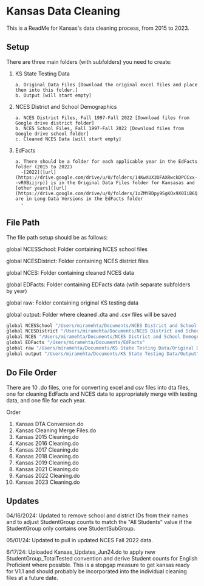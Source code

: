 
# Kansas Data Cleaning

This is a ReadMe for Kansas's data cleaning process, from 2015 to 2023.


## Setup

There are three main folders (with subfolders) you need to create: 

1. KS State Testing Data
   
       a. Original Data Files [Download the original excel files and place them into this folder.]
       b. Output [will start empty]
 
   
3. NCES District and School Demographics
   
       a. NCES District Files, Fall 1997-Fall 2022 [Download files from Google drive district folder]
       b. NCES School Files, Fall 1997-Fall 2022 [Download files from Google drive school folder]
       c. Cleaned NCES Data [will start empty]
   
5. EdFacts
   
       a. There should be a folder for each applicable year in the EdFacts folder (2015 to 2022)
         -[2022]([url](https://drive.google.com/drive/u/0/folders/14KwXUX3OFAXRwckDPCCxx--vR0Biijrp)) is in the Original Data Files folder for Kansasas and [other years]([url](https://drive.google.com/drive/u/0/folders/1oZMYBDpy9SgKOx9X0IiB6QgaCNGFbu1r)) are in Long Data Versions in the EdFacts folder
         -
    
## File Path

The file path setup should be as follows: 

global NCESSchool: Folder containing NCES school files

global NCESDistrict: Folder containing NCES district files

global NCES: Folder containing cleaned NCES data

global EDFacts: Folder containing EDFacts data (wtih separate subfolders by year)

global raw: Folder containing original KS testing data

global output: Folder where cleaned .dta and .csv files will be saved


```bash
global NCESSchool "/Users/miramehta/Documents/NCES District and School Demographics/NCES School Files, Fall 1997-Fall 2022"
global NCESDistrict "/Users/miramehta/Documents/NCES District and School Demographics/NCES District Files, Fall 1997-Fall 2022"
global NCES "/Users/miramehta/Documents/NCES District and School Demographics/Cleaned NCES Data"
global EDFacts "/Users/miramehta/Documents/EdFacts"
global raw "/Users/miramehta/Documents/KS State Testing Data/Original Data Files"
global output "/Users/miramehta/Documents/KS State Testing Data/Output"
```

## Do File Order
There are 10 .do files, one for converting excel and csv files into dta files, one for cleaning EdFacts and NCES data to appropriately merge with testing data, and one file for each year.

Order
1. Kansas DTA Conversion.do
2. Kansas Cleaning Merge Files.do
3. Kansas 2015 Cleaning.do
4. Kansas 2016 Cleaning.do
5. Kansas 2017 Cleaning.do
6. Kansas 2018 Cleaning.do
7. Kansas 2019 Cleaning.do
8. Kansas 2021 Cleaning.do
9. Kansas 2022 Cleaning.do
10. Kansas 2023 Cleaning.do 

## Updates

04/16/2024: Updated to remove school and district IDs from their names and to adjust StudentGroup counts to match the "All Students" value if the StudentGroup only contains one StudentSubGroup.

05/01/24: Updated to pull in updated NCES Fall 2022 data.

6/17/24: Uploaded Kansas_Updates_Jun24.do to apply new StudentGroup_TotalTested convention and derive Student counts for English Proficient where possible. This is a stopgap measure to get kansas ready for V1.1 and should probably be incorporated into the individual cleaning files at a future date.
